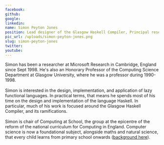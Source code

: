 ```yaml
---
facebook: 
github: 
google: 
linkedin: 
name: Simon Peyton Jones
position: Lead designer of the Glasgow Haskell Compiler, Principal researcher at Microsoft Research
pic_url: /uploads/simon-peyton-jones.png
slug: simon-peyton-jones
twitter: 
youtube: 
---
```

<p>Simon has been a researcher at Microsoft Research in Cambridge, England since Sept 1998. He&#39;s also an Honorary Professor of the Computing Science Department at Glasgow University, where he was a professor during 1990-1998.<br />
<br />
Simon is interested in the design, implementation, and application of lazy functional languages. In practical terms, that means he spends most of his time on the design and implementation of the language Haskell. In particular, much of his work is focused around the Glasgow Haskell Compiler, and its ramifications.<br />
<br />
Simon is chair of Computing at School, the group at the epicentre of the reform of the national curriculum for Computing in England. Computer science is now a foundational subject, alongside maths and natural science, that every child learns from primary school onwards (<a href="http://community.computingatschool.org.uk/resources/3084">background here</a>).</p>
